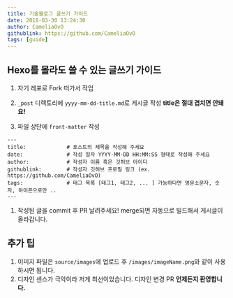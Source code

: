 ```yaml
---
title: 기술블로그 글쓰기 가이드
date: 2018-03-30 13:24:30
author: CameliaOvO
githublink: https://github.com/CameliaOvO
tags: [guide]
---
```


## Hexo를 몰라도 쓸 수 있는 글쓰기 가이드

1. 자기 레포로 Fork 떠가서 작업

1. `_post` 디렉토리에 `yyyy-mm-dd-title.md`로 게시글 작성 **title은 절대 겹치면 안돼요!**

1. 파일 상단에 `front-matter` 작성

```
---
title:             # 포스트의 제목을 작성해 주세요
date:              # 작성 일자 YYYY-MM-DD HH:MM:SS 형태로 작성해 주세요
author:            # 작성자 이름 혹은 깃허브 아이디
githublink:        # 작성자 깃허브 프로필 링크 (ex. https://github.com/CameliaOvO)
tags:              # 태그 목록 [태그1, 태그2, ... ] 가능하다면 영문소문자, 숫자, 하이픈으로만 ..
---
```

1. 작성된 글을 commit 후 PR 날려주세요! merge되면 자동으로 빌드해서 게시글이 올라갑니다.


## 추가 팁

1. 이미지 파일은 `source/images`에 업로드 후 `/images/imageName.png`와 같이 사용하시면 됩니다.
1. 디자인 센스가 극악이라 저게 최선이었습니다. 디자인 변경 PR **언제든지 환영합니다.**
